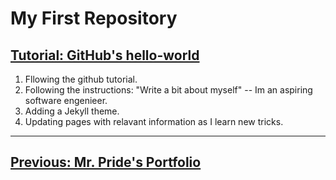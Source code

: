 # My First Repository
## [Tutorial: GitHub's hello-world](https://guides.github.com/activities/hello-world/)
1. Fllowing the github tutorial.
2. Following the instructions: "Write a bit about myself" -- Im an aspiring software engenieer.
3. Adding a Jekyll theme.
4. Updating pages with relavant information as I learn new tricks.

<hr/>
<h2><a href="https://sparklyspencer.github.io/">Previous: Mr. Pride's Portfolio</a></h2>
